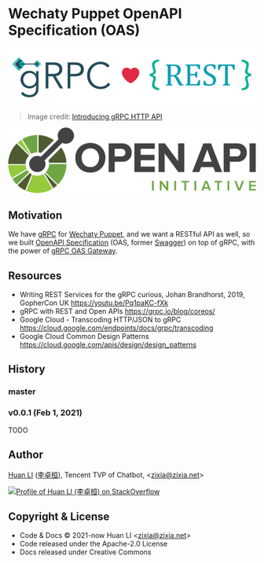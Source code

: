 # Wechaty Puppet OpenAPI Specification (OAS)

![OpenAPI Specification with gRPC](docs/images/grpc-rest-logo.png)

> Image credit: [Introducing gRPC HTTP API](http://james.newtonking.com/archive/2020/03/31/introducing-grpc-http-api)

![OpenAPI Specification](docs/images/openapi.png)

## Motivation

We have [gRPC](https://github.com/wechaty/grpc) for [Wechaty Puppet](https://github.com/wechaty/wechaty-puppet), and we want a RESTful API as well, so we built [OpenAPI Specification](https://www.openapis.org/) (OAS, former [Swagger](https://swagger.io/)) on top of gRPC, with the power of [gRPC OAS Gateway](https://github.com/grpc-ecosystem/grpc-gateway).

## Resources

- Writing REST Services for the gRPC curious, Johan Brandhorst, 2019, GopherCon UK <https://youtu.be/Pq1paKC-fXk>
- gRPC with REST and Open APIs <https://grpc.io/blog/coreos/>
- Google Cloud - Transcoding HTTP/JSON to gRPC <https://cloud.google.com/endpoints/docs/grpc/transcoding>
- Google Cloud Common Design Patterns <https://cloud.google.com/apis/design/design_patterns>

## History

### master

### v0.0.1 (Feb 1, 2021)

TODO

## Author

[Huan LI](https://github.com/huan) ([李卓桓](http://linkedin.com/in/zixia)),
Tencent TVP of Chatbot, \<zixia@zixia.net\>

[![Profile of Huan LI (李卓桓) on StackOverflow](https://stackexchange.com/users/flair/265499.png)](https://stackexchange.com/users/265499)

## Copyright & License

- Code & Docs © 2021-now Huan LI \<zixia@zixia.net\>
- Code released under the Apache-2.0 License
- Docs released under Creative Commons
